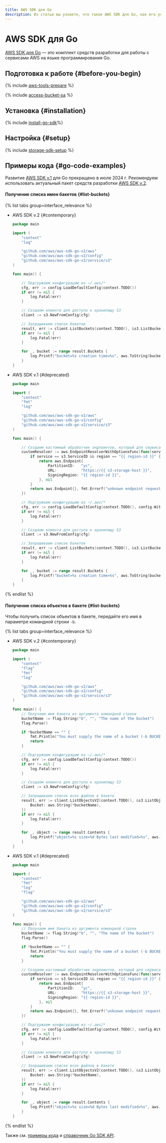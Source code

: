 ```yaml
---
title: AWS SDK для Go
description: Из статьи вы узнаете, что такое AWS SDK для Go, как его установить и настроить, а также ознакомитесь с примерами кода.
---
```


# AWS SDK для Go


[AWS SDK для Go](https://aws.amazon.com/ru/sdk-for-go/) — это комплект средств разработки для работы с сервисами AWS на языке программирования Go.

## Подготовка к работе {#before-you-begin}

{% include [aws-tools-prepare](../../_includes/aws-tools/aws-tools-prepare.md) %}

{% include [access-bucket-sa](../../_includes/storage/access-bucket-sa.md) %}

## Установка {#installation}

{% include [install-go-sdk](../../_includes/aws-tools/install-go-sdk.md)%}

## Настройка {#setup}

{% include [storage-sdk-setup](../_includes_service/storage-sdk-setup-storage-url.md) %}

## Примеры кода {#go-code-examples}

Развитие [AWS SDK v.1](https://github.com/aws/aws-sdk-go) для Go прекращено в июле 2024 г. Рекомендуем использовать актуальный пакет средств разработки [AWS SDK v.2](https://github.com/aws/aws-sdk-go-v2).

#### Получение списка имен бакетов {#list-buckets}

{% list tabs group=interface_relevance %}

- AWS SDK v.2 {#contemporary}

  ```go
  package main

  import (
      "context"
      "log"

      "github.com/aws/aws-sdk-go-v2/aws"
      "github.com/aws/aws-sdk-go-v2/config"
      "github.com/aws/aws-sdk-go-v2/service/s3"
  )

  func main() {

      // Подгружаем конфигурацию из ~/.aws/*
      cfg, err := config.LoadDefaultConfig(context.TODO())
      if err != nil {
          log.Fatal(err)
      }

      // Создаем клиента для доступа к хранилищу S3
      client := s3.NewFromConfig(cfg)

      // Запрашиваем список бакетов
      result, err := client.ListBuckets(context.TODO(), &s3.ListBucketsInput{})
      if err != nil {
          log.Fatal(err)
      }

      for _, bucket := range result.Buckets {
          log.Printf("bucket=%s creation time=%s", aws.ToString(bucket.Name), bucket.CreationDate.Local().Format("2006-01-02 15:04:05 Monday"))
      }
  }
  ```

- AWS SDK v.1 {#deprecated}

  ```go
  package main

  import (
      "context"
      "fmt"
      "log"

      "github.com/aws/aws-sdk-go-v2/aws"
      "github.com/aws/aws-sdk-go-v2/config"
      "github.com/aws/aws-sdk-go-v2/service/s3"
  )

  func main() {

      // Создаем кастомный обработчик эндпоинтов, который для сервиса S3 и региона {{ region-id }} выдаст корректный URL
      customResolver := aws.EndpointResolverWithOptionsFunc(func(service, region string, options ...interface{}) (aws.Endpoint, error) {
          if service == s3.ServiceID && region == "{{ region-id }}" {
              return aws.Endpoint{
                  PartitionID:   "yc",
                  URL:           "https://{{ s3-storage-host }}",
                  SigningRegion: "{{ region-id }}",
              }, nil
          }
          return aws.Endpoint{}, fmt.Errorf("unknown endpoint requested")
      })

      // Подгружаем конфигурацию из ~/.aws/*
      cfg, err := config.LoadDefaultConfig(context.TODO(), config.WithEndpointResolverWithOptions(customResolver))
      if err != nil {
          log.Fatal(err)
      }

      // Создаем клиента для доступа к хранилищу S3
      client := s3.NewFromConfig(cfg)

      // Запрашиваем список бакетов
      result, err := client.ListBuckets(context.TODO(), &s3.ListBucketsInput{})
      if err != nil {
          log.Fatal(err)
      }

      for _, bucket := range result.Buckets {
          log.Printf("bucket=%s creation time=%s", aws.ToString(bucket.Name), bucket.CreationDate.Format("2006-01-02 15:04:05 Monday"))
      }
  }
  ```

{% endlist %}

#### Получение списка объектов в бакете {#list-buckets}

Чтобы получить список объектов в бакете, передайте его имя в параметре командной строки `-b`.

{% list tabs group=interface_relevance %}

- AWS SDK v.2 {#contemporary}

  ```go
  package main

  import (
      "context"
      "flag"
      "fmt"
      "log"

      "github.com/aws/aws-sdk-go-v2/aws"
      "github.com/aws/aws-sdk-go-v2/config"
      "github.com/aws/aws-sdk-go-v2/service/s3"
  )

  func main() {
      // Получаем имя бакета из аргумента командной строки
      bucketName := flag.String("b", "", "The name of the bucket")
      flag.Parse()

      if *bucketName == "" {
          fmt.Println("You must supply the name of a bucket (-b BUCKET)")
          return
      }

      // Подгружаем конфигурацию из ~/.aws/*
      cfg, err := config.LoadDefaultConfig(context.TODO())
      if err != nil {
          log.Fatal(err)
      }

      // Создаем клиента для доступа к хранилищу S3
      client := s3.NewFromConfig(cfg)

      // Запрашиваем список всех файлов в бакете
      result, err := client.ListObjectsV2(context.TODO(), &s3.ListObjectsV2Input{
          Bucket: aws.String(*bucketName),
      })
      if err != nil {
          log.Fatal(err)
      }

      for _, object := range result.Contents {
          log.Printf("object=%s size=%d Bytes last modified=%s", aws.ToString(object.Key), aws.ToInt64(object.Size), object.LastModified.Local().Format("2006-01-02 15:04:05 Monday"))
      }
  }
  ```

- AWS SDK v.1 {#deprecated}

  ```go
  package main

  import (
      "context"
      "fmt"
      "log"
      "flag"

      "github.com/aws/aws-sdk-go-v2/aws"
      "github.com/aws/aws-sdk-go-v2/config"
      "github.com/aws/aws-sdk-go-v2/service/s3"
  )

  func main() {
      // Получаем имя бакета из аргумента командной строки
      bucketName := flag.String("b", "", "The name of the bucket")
      flag.Parse()

      if *bucketName == "" {
          fmt.Println("You must supply the name of a bucket (-b BUCKET)")
          return
      }

      // Создаем кастомный обработчик эндпоинтов, который для сервиса S3 и региона {{ region-id }} выдаст корректный URL
      customResolver := aws.EndpointResolverWithOptionsFunc(func(service, region string, options ...interface{}) (aws.Endpoint, error) {
          if service == s3.ServiceID && region == "{{ region-id }}" {
              return aws.Endpoint{
                  PartitionID:   "yc",
                  URL:           "https://{{ s3-storage-host }}",
                  SigningRegion: "{{ region-id }}",
              }, nil
          }
          return aws.Endpoint{}, fmt.Errorf("unknown endpoint requested")
      })

      // Подгружаем конфигурацию из ~/.aws/*
      cfg, err := config.LoadDefaultConfig(context.TODO(), config.WithEndpointResolverWithOptions(customResolver))
      if err != nil {
          log.Fatal(err)
      }

      // Создаем клиента для доступа к хранилищу S3
      client := s3.NewFromConfig(cfg)

      // Запрашиваем список всех файлов в бакете
      result, err := client.ListObjectsV2(context.TODO(), &s3.ListObjectsV2Input{
          Bucket: aws.String(*bucketName),
      })
      if err != nil {
          log.Fatal(err)
      }

      for _, object := range result.Contents {
          log.Printf("object=%s size=%d Bytes last modified=%s", aws.ToString(object.Key), object.Size, object.LastModified.Format("2006-01-02 15:04:05 Monday"))
      }
  }
  ```

{% endlist %}

Также см. [примеры кода](https://github.com/awsdocs/aws-doc-sdk-examples/tree/main/gov2/s3) и [справочник Go SDK API](https://pkg.go.dev/github.com/aws/aws-sdk-go-v2/service/s3).